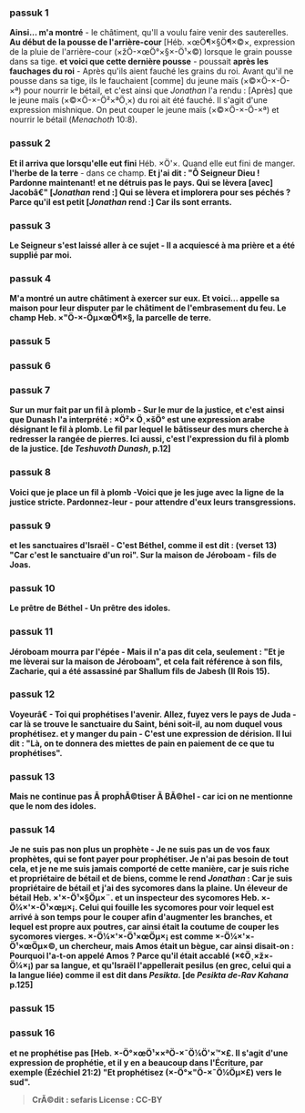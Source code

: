 
### passuk 1
<b>Ainsi... m'a montré</b> - le châtiment, qu'Il a voulu faire venir des sauterelles.
<b>Au début de la pousse de l'arrière-cour</b> [Héb. ×œÖ¶×§Ö¶×©×, expression de la pluie de l'arrière-cour (×žÖ-×œÖ°×§×-Ö¹×©) lorsque le grain pousse dans sa tige.
<b>et voici que cette dernière pousse</b> - poussait <b>après les fauchages du roi</b> - Après qu'ils aient fauché les grains du roi. Avant qu'il ne pousse dans sa tige, ils le fauchaient [comme] du jeune maïs (×©×Ö-×-Ö-×ª) pour nourrir le bétail, et c'est ainsi que <i>Jonathan</i> l'a rendu : [Après] que le jeune maïs (×©×Ö-×-Ö²×ªÖ¸×) du roi ait été fauché. Il s'agit d'une expression mishnique. On peut couper le jeune maïs (×©×Ö-×-Ö-×ª) et nourrir le bétail (<i>Menachoth</i> 10:8).

### passuk 2
<b>Et il arriva que lorsqu'elle eut fini</b> Héb. ×Ö'×. Quand elle eut fini de manger.
<b>l'herbe de la terre</b> - dans ce champ.
<b>Et j'ai dit : "Ô Seigneur Dieu ! Pardonne maintenant!</b> <b>et ne détruis pas le pays.
<b>Qui se lèvera [avec] Jacob</b>â€" [<i>Jonathan</i> rend :] Qui se lèvera et implorera pour ses péchés ?
<b>Parce qu'il est petit</b> [<i>Jonathan</i> rend :] Car ils sont errants.

### passuk 3
<b>Le Seigneur s'est laissé aller à ce sujet</b> - Il a acquiescé à ma prière et a été supplié par moi.

### passuk 4
<b>M'a montré</b> <b>un autre châtiment à exercer sur eux.
<b>Et voici... appelle</b> <b>sa maison</b> pour leur disputer</b> par le châtiment de l'embrasement du feu.
<b>Le champ</b> Heb. ×"Ö-×-Öµ×œÖ¶×§, la parcelle de terre.

### passuk 5

### passuk 6

### passuk 7
<b>Sur un mur fait par un fil à plomb</b> - Sur le mur de la justice, et c'est ainsi que Dunash l'a interprété : ×Ö²× Ö¸×šÖ° est une expression arabe désignant le fil à plomb. Le fil par lequel le bâtisseur des murs cherche à redresser la rangée de pierres. Ici aussi, c'est l'expression du fil à plomb de la justice. [de <i>Teshuvoth Dunash</i>, p.12]

### passuk 8
<b>Voici que je place un fil à plomb</b> -Voici que je les juge avec la ligne de la justice stricte.
<b>Pardonnez-leur</b> - pour attendre d'eux leurs transgressions.

### passuk 9
<b>et les sanctuaires d'Israël</b> - C'est Béthel, comme il est dit : (verset 13) "Car c'est le sanctuaire d'un roi".
<b>Sur la maison de Jéroboam</b> - fils de Joas.

### passuk 10
<b>Le prêtre de Béthel</b> - Un prêtre des idoles.

### passuk 11
<b>Jéroboam mourra par l'épée</b> - Mais il n'a pas dit cela, seulement : "Et je me lèverai sur la maison de Jéroboam", et cela fait référence à son fils, Zacharie, qui a été assassiné par Shallum fils de Jabesh (II Rois 15).

### passuk 12
<b>Voyeurâ€</b> - Toi qui prophétises l'avenir.
<b>Allez, fuyez vers le pays de Juda</b> - car là se trouve le sanctuaire du Saint, béni soit-il, au nom duquel vous prophétisez.
<b>et y manger du pain</b> - C'est une expression de dérision. Il lui dit : "Là, on te donnera des miettes de pain en paiement de ce que tu prophétises".

### passuk 13
<b>Mais ne continue pas Ã prophÃ©tiser Ã BÃ©hel</b> - car ici on ne mentionne que le nom des idoles.

### passuk 14
<b>Je ne suis pas non plus un prophète</b> - Je ne suis pas un de vos faux prophètes, qui se font payer pour prophétiser. Je n'ai pas besoin de tout cela, et je ne me suis jamais comporté de cette manière, car je suis riche et propriétaire de bétail et de biens, comme le rend <i>Jonathan</i> : Car je suis propriétaire de bétail et j'ai des sycomores dans la plaine.
<b>Un éleveur de bétail</b> Heb. ×'×-Ö¹×§Öµ×¨.
<b>et un inspecteur des sycomores</b> Heb. ×-Ö¼×'×-Ö¹×œµ×¡. Celui qui fouille les sycomores pour voir lequel est arrivé à son temps pour le couper afin d'augmenter les branches, et lequel est propre aux poutres, car ainsi était la coutume de couper les sycomores vierges. ×-Ö¼×'×-Ö¹×œÖµ×¡ est comme ×-Ö¼×'×-Ö¹×œÖµ×©, un chercheur, mais Amos était un bègue, car ainsi disait-on : Pourquoi l'a-t-on appelé Amos ? Parce qu'il était accablé (×¢Ö¸×ž×-Ö¼×¡) par sa langue, et qu'Israël l'appellerait pesilus (en grec, celui qui a la langue liée) comme il est dit dans <i>Pesikta</i>. [de <i>Pesikta de-Rav Kahana</i> p.125]

### passuk 15

### passuk 16
<b>et ne prophétise pas</b> [Heb. ×-Ö°×œÖ¹××ªÖ-×˜Ö¼Ö'×™×£. Il s'agit d'une expression de prophétie, et il y en a beaucoup dans l'Écriture, par exemple (Ézéchiel 21:2) "Et prophétisez (×-Ö°×"Ö-×˜Ö¼Öµ×£) vers le sud".

>CrÃ©dit : sefaris
>License : CC-BY